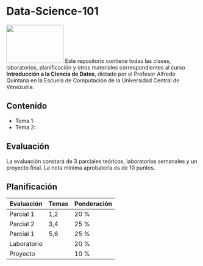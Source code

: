 # Data-Science-101 

<img src="http://ccg.ciens.ucv.ve/icpc/img/ciencias_logo.png" alt=""
	title="logo" width="150" height="100" />
Este repositorio contiene todas las clases, laboratorios, planificación y otros materiales correspondientes al curso **Introducción a la Ciencia de Datos**, dictado por el Profesor Alfredo Quintana en la Escuela de Computación de la Universidad Central de Venezuela.

## Contenido

- Tema 1: 
- Tema 2:

## Evaluación

La evaluación constará de 3 parciales teóricos, laboratorios semanales y un proyecto final. La nota mínima aprobatoria es de 10 puntos.

## Planificación

| Evaluación | Temas | Ponderación |
| ---------- | ----- | ----------- |
| Parcial 1  | 1,2   | 20 %        |
| Parcial 2  | 3,4   | 25 %        |
| Parcial 1  | 5,6   | 25 %        |
| Laboratorio|       | 20 %        |
| Proyecto   |       | 10 %        |
